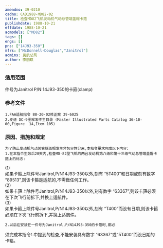 ```yaml
---
amendno: 39-0210  
cadno: CAD1988-MD82-02  
title: 检查MD82飞机发动机气动总管端盖帽卡箍  
publishdate: 1988-10-21  
effdate: 1988-10-21  
acmodels: ["MD82"]  
tags: []  
engs: []  
pns: ["14J93-350"]  
mfrs: ["McDonnell-Douglas","Janitrol"]  
admins: 民航总局  
author: 李丽琪  
---
```

  
### 适用范围  
件号为Janitrol P/N 14J93-350的卡箍(clamp)  
  
<!--more-->  
### 参考文件  
    1.FAA适航指令 88-20-02修正案 39-6025  
    2.麦道 DC-9图解零件主目录 (Master Illustrated Parts Catalog 36-10-00,Figure  1A,Item 105)  
  
### 原因、措施和规定 
    为了防止发动机气动总管端盖帽发生非包容性分离,本指令要求完成以下内容:  
    1.在本指令生效后20天内,检查MD-82型飞机的两台发动机第八级和第十三级气动总管端盖帽卡箍上的标志:  
(1)  
如果卡箍上除件号Janitrol,P/N14J93-350以外,刻有 “5T400”和日期或刻有数字 “89513”,则该卡箍是适航的,不需做任何工作。  
(2)  
如果卡箍上除件号Janitrol,P/N14J93-350以外,刻有数字 “63367”,则该卡箍必须在下次飞行前拆下,并换上适航件。  
(3)  
如果卡箍上除件号Janitrol,P/N14J93-350以外,刻有 “T400”而没有日期,则该卡箍必须在下次飞行前拆下,并换上适航件。  
  
    2.以后在安装任一件号为Janitrol,P/N14J93-350的卡箍时,都必  
  
须完成本指令1.中提到的检查,不能安装具有数字 “63367”或“5T400”而没日期的卡箍。  
